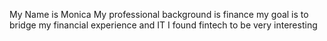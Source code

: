 My Name is Monica 
My professional background is finance
my goal is to bridge my financial experience and IT
I found fintech to be very interesting      
